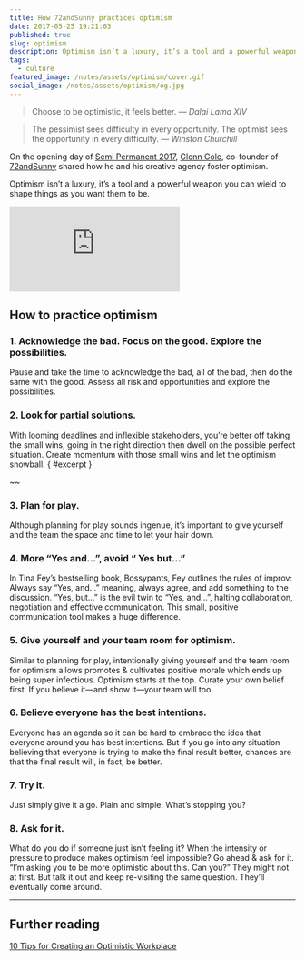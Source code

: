 ```yaml
---
title: How 72andSunny practices optimism
date: 2017-05-25 19:21:03
published: true
slug: optimism
description: Optimism isn’t a luxury, it’s a tool and a powerful weapon you can wield to shape things as you want them to be.
tags:
  - culture
featured_image: /notes/assets/optimism/cover.gif
social_image: /notes/assets/optimism/og.jpg
---
```


> Choose to be optimistic, it feels better.
> <cite>— Dalai Lama XIV</cite>

> The pessimist sees difficulty in every opportunity. The optimist sees the opportunity in every difficulty.
> <cite>— Winston Churchill</cite>

On the opening day of [Semi Permanent 2017](http://beta.semipermanent.com/events/sydney-2017), [Glenn Cole](https://twitter.com/glenncole), co-founder of [72andSunny](http://www.72andsunny.com/) shared how he and his creative agency foster optimism.

Optimism isn’t a luxury, it’s a tool and a powerful weapon you can wield to shape things as you want them to be.

<div class="aspect-w-16 aspect-h-9 my-5">
  <iframe title="Dumb & Dumber - 'So you're telling me there's a chance'" src="https://www.youtube.com/embed/nFTRwD85AQ4?rel=0" frameborder="0" allowfullscreen=""></iframe>
</div>

## How to practice optimism

### 1. Acknowledge the bad. Focus on the good. Explore the possibilities.

Pause and take the time to acknowledge the bad, all of the bad, then do the same with the good. Assess all risk and opportunities and explore the possibilities.

### 2. Look for partial solutions.

With looming deadlines and inflexible stakeholders, you’re better off taking the small wins, going in the right direction then dwell on the possible perfect situation. Create momentum with those small wins and let the optimism snowball. { #excerpt }

~~

### 3. Plan for play.

Although planning for play sounds ingenue, it’s important to give yourself and the team the space and time to let your hair down.

### 4. More “Yes and…”, avoid “ Yes but…”

In Tina Fey’s bestselling book, Bossypants, Fey outlines the rules of improv: Always say “Yes, and…” meaning, always agree, and add something to the discussion. “Yes, but…” is the evil twin to “Yes, and…”, halting collaboration, negotiation and effective communication. This small, positive communication tool makes a huge difference.

### 5. Give yourself and your team room for optimism.

Similar to planning for play, intentionally giving yourself and the team room for optimism allows promotes & cultivates positive morale which ends up being super infectious. Optimism starts at the top. Curate your own belief first. If you believe it—and show it—your team will too.

### 6. Believe everyone has the best intentions.

Everyone has an agenda so it can be hard to embrace the idea that everyone around you has best intentions. But if you go into any situation believing that everyone is trying to make the final result better, chances are that the final result will, in fact, be better.

### 7. Try it.

Just simply give it a go. Plain and simple. What’s stopping you?

### 8. Ask for it.

What do you do if someone just isn’t feeling it? When the intensity or pressure to produce makes optimism feel impossible? Go ahead & ask for it. “I’m asking you to be more optimistic about this. Can you?” They might not at first. But talk it out and keep re-visiting the same question. They’ll eventually come around.

---

## Further reading

[10 Tips for Creating an Optimistic Workplace](https://www.inc.com/shawn-murphy/10-tips-for-creating-an-optimistic-workplace.html)
